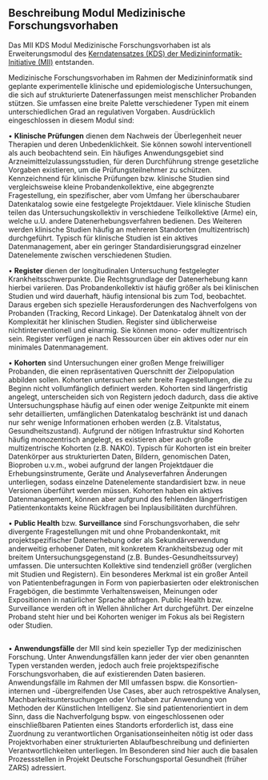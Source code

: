 ## Beschreibung Modul Medizinische Forschungsvorhaben

Das MII KDS Modul Medizinische Forschungsvorhaben ist als Erweiterungsmodul des [Kerndatensatzes (KDS) der Medizininformatik-Initiative (MII)](https://www.medizininformatik-initiative.de/de/der-kerndatensatz-der-medizininformatik-initiative) entstanden. 

Medizinische Forschungsvorhaben im Rahmen der Medizininformatik sind geplante experimentelle klinische und epidemiologische Untersuchungen, die sich auf strukturierte Datenerfassungen meist menschlicher Probanden stützen. Sie umfassen eine breite Palette verschiedener Typen mit einem unterschiedlichen Grad an regulativen Vorgaben. Ausdrücklich eingeschlossen in diesem Modul sind:

•	**Klinische Prüfungen** dienen dem Nachweis der Überlegenheit neuer Therapien und deren Unbedenklichkeit. Sie können sowohl interventionell als auch beobachtend sein. Ein häufiges Anwendungsgebiet sind Arzneimittelzulassungsstudien, für deren Durchführung strenge gesetzliche Vorgaben existieren, um die Prüfungsteilnehmer zu schützen. Kennzeichnend für klinische Prüfungen bzw. klinische Studien sind vergleichsweise kleine Probandenkollektive, eine abgegrenzte Fragestellung, ein spezifischer, aber vom Umfang her überschaubarer Datenkatalog sowie eine festgelegte Projektdauer. Viele klinische Studien teilen das Untersuchungskollektiv in verschiedene Teilkollektive (Arme) ein, welche u.U. andere Datenerhebungsverfahren bedienen. Des Weiteren werden klinische Studien häufig an mehreren Standorten (multizentrisch) durchgeführt. Typisch für klinische Studien ist ein aktives Datenmanagement, aber ein geringer Standardisierungsgrad einzelner Datenelemente zwischen verschiedenen Studien.

•	**Register** dienen der longitudinalen Untersuchung festgelegter Krankheitsschwerpunkte. Die Rechtsgrundlage der Datenerhebung kann hierbei variieren. Das Probandenkollektiv ist häufig größer als bei klinischen Studien und wird dauerhaft, häufig intensional bis zum Tod, beobachtet. Daraus ergeben sich spezielle Herausforderungen des Nachverfolgens von Probanden (Tracking, Record Linkage). Der Datenkatalog ähnelt von der Komplexität her klinischen Studien. Register sind üblicherweise nichtinterventionell und einarmig. Sie können mono- oder multizentrisch sein. Register verfügen je nach Ressourcen über ein aktives oder nur ein minimales Datenmanagement.

•	**Kohorten** sind Untersuchungen einer großen Menge freiwilliger Probanden, die einen repräsentativen Querschnitt der Zielpopulation abbilden sollen. Kohorten untersuchen sehr breite Fragestellungen, die zu Beginn nicht vollumfänglich definiert werden. Kohorten sind längerfristig angelegt, unterscheiden sich von Registern jedoch dadurch, dass die aktive Untersuchungsphase häufig auf einen oder wenige Zeitpunkte mit einem sehr detaillierten, umfänglichen Datenkatalog beschränkt ist und danach nur sehr wenige Informationen erhoben werden (z.B. Vitalstatus, Gesundheitszustand). Aufgrund der nötigen Infrastruktur sind Kohorten häufig monozentrisch angelegt, es existieren aber auch große multizentrische Kohorten (z.B. NAKO). Typisch für Kohorten ist ein breiter Datenkörper aus strukturierten Daten, Bildern, genomischen Daten, Bioproben u.v.m., wobei aufgrund der langen Projektdauer die Erhebungsinstrumente, Geräte und Analyseverfahren Änderungen unterliegen, sodass einzelne Datenelemente standardisiert bzw. in neue Versionen überführt werden müssen. Kohorten haben ein aktives Datenmanagement, können aber aufgrund des fehlenden längerfristigen Patientenkontakts keine Rückfragen bei Inplausibilitäten durchführen.

•	**Public Health** bzw. **Surveillance** sind Forschungsvorhaben, die sehr divergente Fragestellungen mit und ohne Probandenkontakt, mit projektspezifischer Datenerhebung oder als Sekundärverwendung anderweitig erhobener Daten, mit konkretem Krankheitsbezug oder mit breitem Untersuchungsgegenstand (z.B. Bundes-Gesundheitssurvey) umfassen. Die untersuchten Kollektive sind tendenziell größer (verglichen mit Studien und Registern). Ein besonderes Merkmal ist ein großer Anteil von Patientenbefragungen in Form von papierbasierten oder elektronischen Fragebögen, die bestimmte Verhaltensweisen, Meinungen oder Expositionen in natürlicher Sprache abfragen. Public Health bzw. Surveillance werden oft in Wellen ähnlicher Art durchgeführt. Der einzelne Proband steht hier und bei Kohorten weniger im Fokus als bei Registern oder Studien.
##
•	**Anwendungsfälle** der MII sind kein spezieller Typ der medizinischen Forschung. Unter Anwendungsfällen kann jeder der vier oben genannten Typen verstanden werden, jedoch auch freie projektspezifische Forschungsvorhaben, die auf existierenden Daten basieren. Anwendungsfälle im Rahmen der MII umfassen bspw. die Konsortien-internen und -übergreifenden Use Cases, aber auch retrospektive Analysen, Machbarkeitsuntersuchungen oder Vorhaben zur Anwendung von Methoden der Künstlichen Intelligenz. Sie sind patientenorientiert in dem Sinn, dass die Nachverfolgung bspw. von eingeschlossenen oder einschließbaren Patienten eines Standorts erforderlich ist, dass eine Zuordnung zu verantwortlichen Organisationseinheiten nötig ist oder dass Projektvorhaben einer strukturierten Ablaufbeschreibung und definierten Verantwortlichkeiten unterliegen. Im Besonderen sind hier auch die basalen Prozessstellen in Projekt Deutsche Forschungsportal Gesundheit (früher ZARS) adressiert.


